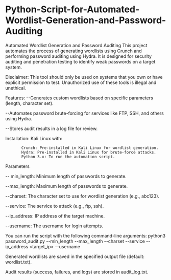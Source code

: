 # Python-Script-for-Automated-Wordlist-Generation-and-Password-Auditing

Automated Wordlist Generation and Password Auditing
This project automates the process of generating wordlists using Crunch and performing password auditing using Hydra. It is designed for security auditing and penetration testing to identify weak passwords on a target system.

Disclaimer: This tool should only be used on systems that you own or have explicit permission to test. Unauthorized use of these tools is illegal and unethical.

Features:
--Generates custom wordlists based on specific parameters (length, character set).

--Automates password brute-forcing for services like FTP, SSH, and others using Hydra.

--Stores audit results in a log file for review.

Installation:
Kali Linux with:

           Crunch: Pre-installed in Kali Linux for wordlist generation.
           Hydra: Pre-installed in Kali Linux for brute-force attacks.
           Python 3.x: To run the automation script.

      
      
 Parameters  
 
-- min_length: Minimum length of passwords to generate.

--max_length: Maximum length of passwords to generate.

--charset: The character set to use for wordlist generation (e.g., abc123).

--service: The service to attack (e.g., ftp, ssh).

--ip_address: IP address of the target machine.

--username: The username for login attempts.

You can run the script with the following command-line arguments:
python3 password_audit.py --min_length <min> --max_length <max> --charset <chars> --service <service> --ip_address <target_ip> --username <user>



Generated wordlists are saved in the specified output file (default: wordlist.txt).

Audit results (success, failures, and logs) are stored in audit_log.txt.
